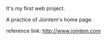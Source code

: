 It's my first web project.

A practice of Jointem's home page.

reference link: http://www.jointem.com
